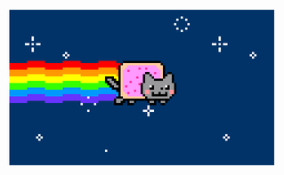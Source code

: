 ![Check out my work](https://github.com/tranbahau/tranbahau/blob/main/nyan-cat.gif)


<!---
tranbahau4/tranbahau4 is a ✨ special ✨ repository because its `README.md` (this file) appears on your GitHub profile.
You can click the Preview link to take a look at your changes.
--->
